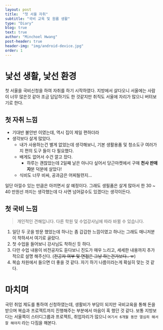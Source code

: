 ```yaml
---
layout: post
title:  "첫 서울 자취"
subtitle: "국비 교육 및 원룸 생활"
type: "Diary"
blog: true
text: true
author: "Minchoel Hwang"
post-header: true
header-img: "img/android-device.jpg"
order: 1
---
```


# 낯선 생활, 낯선 환경

첫 서울을 국비신청을 하여 자취를 하기 시작하였다. 지방에서 살다오니 서울에는 사람이 너무 많은것 같아 조금 답답하기도 한 것같지만 취직도 서울에 자리가 많으니 버텨보기로 한다.


## 첫 자취 느낌

* 기대반 불안반 이였는데, 역시 집이 제일 편하더라
* 생각보다 살게 많았다.
  * 내가 사용하는건 별게 없었는데 생각해보니, 기본 생활용품 및 청소도구 여러가지 편의 도구 들이 다 필요했다.
  * 배게도 없어서 수건 깔고 잤다.
    * 하루는 괜찮았는데 2일째 날은 아니다 싶어서 당근마켓에서 구매 **천사 판매자**분 덕분에 살았다!
  * 식비도 너무 비싸, 공과금은 어찌될련지...

일단 아낄수 있는 만큼은 아끼면서 살 예정이다. 그래도 생필품은 살게 많아서 한 30 ~ 40 만원선 까지는 생각했는데 다 사면 넘어갈수도 있겠다는 생각이든다.

##  첫 국비 느낌

> 개인적인 견해입니다.
> 다른 학원 및 수업강사님에 따라 바뀔 수 있습니다.

1. 일단 두 곳을 방문 했었는데 하나는 좀 갑갑한 느낌이였고 하나는 그래도 매니저분이 착하셔서 여기로 골랐다.
2. 첫 수업을 들어보니 강사님도 착하신 듯 하다.
3. 다만 수업 내용이 비전공자도 듣다보니 진도가 매우 느리고, 세세한 내용까지 추가적으로 설명 해주신다. (~~전공자 여부 및 면접은 그냥 하는건가보다.. ㅠ~~)
4. 복습 차원에서 들으면 더 좋을 것 같다. 자기 하기 나름이라는게 확실히 맞는 것 같다.

# 마치며

국민 취업 제도를 통하여 신청하였는데, 생활비가 부담이 되지만 국비교육을 통해 돈을 받으며 복습과 프로젝트까지 진행해주는 부분에서 마음이 혹 했던 것 같다.
보통 지방보다는 서울쪽이 스터디그룹과 프로젝트, 취업자리가 많으니 `여기서 6개월 동안 열심히 해서 잘 해야지` 라는 다짐을 해본다.
